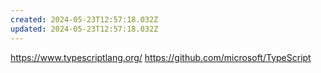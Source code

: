 ```yaml
---
created: 2024-05-23T12:57:18.032Z
updated: 2024-05-23T12:57:18.032Z
---
```

https://www.typescriptlang.org/
https://github.com/microsoft/TypeScript